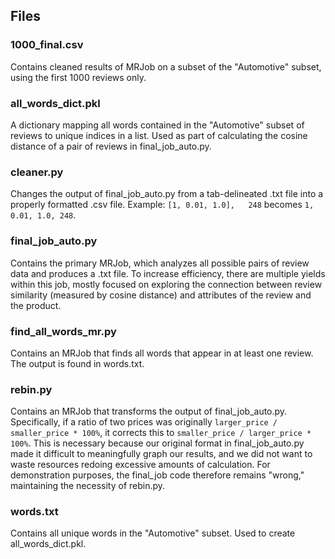 ## Files ##

### 1000_final.csv ###

Contains cleaned results of MRJob on a subset of the "Automotive" subset, using the first 1000 reviews only.

### all_words_dict.pkl ###

A dictionary mapping all words contained in the "Automotive" subset of reviews to unique indices in a list. Used as part of calculating the cosine distance of a pair of reviews in final_job_auto.py.

### cleaner.py ###

Changes the output of final_job_auto.py from a tab-delineated .txt file into a properly formatted .csv file. Example: `[1, 0.01, 1.0],   248` becomes `1, 0.01, 1.0, 248`.

### final_job_auto.py ###

Contains the primary MRJob, which analyzes all possible pairs of review data and produces a .txt file. To increase efficiency, there are multiple yields within this job, mostly focused on exploring the connection between review similarity (measured by cosine distance) and attributes of the review and the product.

### find_all_words_mr.py ###

Contains an MRJob that finds all words that appear in at least one review. The output is found in words.txt.

### rebin.py ###

Contains an MRJob that transforms the output of final_job_auto.py. Specifically, if a ratio of two prices was originally `larger_price / smaller_price * 100%`, it corrects this to `smaller_price / larger_price * 100%`. This is necessary because our original format in final_job_auto.py made it difficult to meaningfully graph our results, and we did not want to waste resources redoing excessive amounts of calculation. For demonstration purposes, the final_job code therefore remains "wrong," maintaining the necessity of rebin.py.

### words.txt ###

Contains all unique words in the "Automotive" subset. Used to create all_words_dict.pkl.
